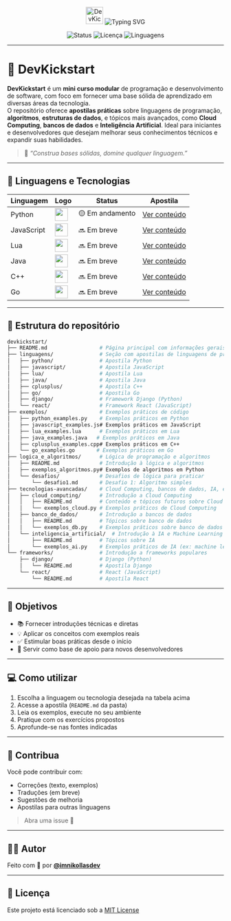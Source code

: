 <p align="center">
  <img src="https://avatars.githubusercontent.com/u/143351208?v=4" width="40" alt="DevKickStart logo"/>
  <img src="https://readme-typing-svg.demolab.com?font=Fira+Code&pause=850&color=CA3B36&center=true&vCenter=true&width=435&lines=DevKickStart+by+@imnikollasdev" alt="Typing SVG" />
</p>



<p align="center">
  <img src="https://img.shields.io/badge/status-em%20desenvolvimento-blue" alt="Status">
  <img src="https://img.shields.io/github/license/imnikollasdev/devkickstart" alt="Licença">
  <img src="https://img.shields.io/github/languages/count/imnikollasdev/devkickstart" alt="Linguagens">
</p>

---

# 🧠 DevKickstart

**DevKickstart** é um **mini curso modular** de programação e desenvolvimento de software, com foco em fornecer uma base sólida de aprendizado em diversas áreas da tecnologia.  
O repositório oferece **apostilas práticas** sobre linguagens de programação, **algoritmos**, **estruturas de dados**, e tópicos mais avançados, como **Cloud Computing**, **bancos de dados** e **Inteligência Artificial**. Ideal para iniciantes e desenvolvedores que desejam melhorar seus conhecimentos técnicos e expandir suas habilidades.

> 🔬 _“Construa bases sólidas, domine qualquer linguagem.”_


---

## 📘 Linguagens e Tecnologias

| Linguagem       | Logo | Status        | Apostila                        |
|-----------------|------|---------------|----------------------------------|
| Python          | <img src="https://cdn.jsdelivr.net/gh/devicons/devicon/icons/python/python-original.svg" width="30"/> | 🟡 Em andamento | [Ver conteúdo](./linguagens/python/python.md) |
| JavaScript      | <img src="https://cdn.jsdelivr.net/gh/devicons/devicon/icons/javascript/javascript-original.svg" width="30"/> | 🔜 Em breve     | [Ver conteúdo](./linguagens/javascript/javascript.md) |
| Lua             | <img src="https://cdn.jsdelivr.net/gh/devicons/devicon/icons/lua/lua-original.svg" width="30"/> | 🔜 Em breve     | [Ver conteúdo](./linguagens/lua/lua.md) |
| Java            | <img src="https://cdn.jsdelivr.net/gh/devicons/devicon/icons/java/java-original.svg" width="30"/> | 🔜 Em breve     | [Ver conteúdo](./linguagens/java/java.md) |
| C++             | <img src="https://cdn.jsdelivr.net/gh/devicons/devicon/icons/cplusplus/cplusplus-original.svg" width="30"/> | 🔜 Em breve     | [Ver conteúdo](./linguagens/c++/c++.md) |
| Go              | <img src="https://cdn.jsdelivr.net/gh/devicons/devicon/icons/go/go-original.svg" width="30"/> | 🔜 Em breve     | [Ver conteúdo](./linguagens/go/go.md) |

---

## 📂 Estrutura do repositório

```bash
devkickstart/
├── README.md                 # Página principal com informações gerais do projeto
├── linguagens/               # Seção com apostilas de linguagens de programação
│   ├── python/               # Apostila Python
│   ├── javascript/           # Apostila JavaScript
│   ├── lua/                  # Apostila Lua
│   ├── java/                 # Apostila Java
│   ├── cplusplus/            # Apostila C++
│   ├── go/                   # Apostila Go
│   ├── django/               # Framework Django (Python)
│   └── react/                # Framework React (JavaScript)
├── exemplos/                 # Exemplos práticos de código
│   ├── python_examples.py    # Exemplos práticos em Python
│   ├── javascript_examples.js# Exemplos práticos em JavaScript
│   ├── lua_examples.lua      # Exemplos práticos em Lua
│   ├── java_examples.java   # Exemplos práticos em Java
│   ├── cplusplus_examples.cpp# Exemplos práticos em C++
│   └── go_examples.go       # Exemplos práticos em Go
├── logica_e_algoritmos/      # Lógica de programação e algoritmos
│   ├── README.md             # Introdução à lógica e algoritmos
│   ├── exemplos_algoritmos.py# Exemplos de algoritmos em Python
│   └── desafios/             # Desafios de lógica para praticar
│       └── desafio1.md       # Desafio 1: Algoritmo simples
├── tecnologias-avancadas/    # Cloud Computing, bancos de dados, IA, etc.
│   ├── cloud_computing/      # Introdução a Cloud Computing
│   │   ├── README.md         # Conteúdo e tópicos futuros sobre Cloud
│   │   └── exemplos_cloud.py # Exemplos práticos de Cloud Computing
│   ├── banco_de_dados/       # Introdução a bancos de dados
│   │   ├── README.md         # Tópicos sobre banco de dados
│   │   └── exemplos_db.py    # Exemplos práticos sobre banco de dados
│   └── inteligencia_artificial/  # Introdução à IA e Machine Learning
│       ├── README.md         # Tópicos sobre IA
│       └── exemplos_ai.py    # Exemplos práticos de IA (ex: machine learning)
└── frameworks/               # Introdução a frameworks populares
    ├── django/               # Django (Python)
    │   └── README.md         # Apostila Django
    └── react/                # React (JavaScript)
        └── README.md         # Apostila React
```

---

## 🎯 Objetivos

- 📚 Fornecer introduções técnicas e diretas
- 💡 Aplicar os conceitos com exemplos reais
- ✅ Estimular boas práticas desde o início
- 🧱 Servir como base de apoio para novos desenvolvedores

---

## 💻 Como utilizar

1. Escolha a linguagem ou tecnologia desejada na tabela acima
2. Acesse a apostila (`README.md` da pasta)
3. Leia os exemplos, execute no seu ambiente
4. Pratique com os exercícios propostos
5. Aprofunde-se nas fontes indicadas

---

## 🤝 Contribua

Você pode contribuir com:

- Correções (texto, exemplos)
- Traduções (em breve)
- Sugestões de melhoria
- Apostilas para outras linguagens

> Abra uma issue 🙌

---

## 👨‍💻 Autor

Feito com 💙 por [**@imnikollasdev**](https://github.com/imnikollasdev)

---

## 📄 Licença

Este projeto está licenciado sob a [MIT License](./LICENSE)
